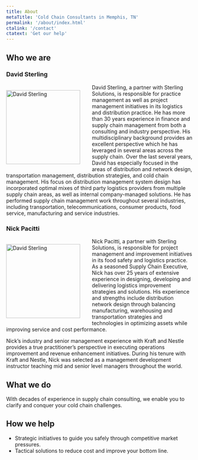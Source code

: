 ```yaml
---
title: About
metaTitle: 'Cold Chain Consultants in Memphis, TN'
permalink: '/about/index.html'
ctalink: '/contact'
ctatext: 'Get our help'
---
```


## Who we are

### David Sterling

<img src="/images/david-sterling-optimized.jpg" alt='David Sterling' style="width:200px;float:left; margin: 1rem 2rem 1rem 0;" /> David Sterling, a partner with Sterling Solutions, is responsible for practice management as well as project management initiatives in its logistics and distribution practice. He has more than 30 years experience in finance and supply chain management from both a consulting and industry perspective. His multidisciplinary background provides an excellent perspective which he has leveraged in several areas across the supply chain. Over the last several years, David has especially focused in the areas of distribution and network design, transportation management, distribution strategies, and cold chain management. His focus on distribution management system design has incorporated optimal mixes of third party logistics providers from multiple supply chain areas, as well as internal company-managed solutions. He has performed supply chain management work throughout several industries, including transportation, telecommunications, consumer products, food service, manufacturing and service industries.

### Nick Pacitti

<img src="/images/nickpacitti.jpg" alt='David Sterling' style="width:200px;float:left; margin: 1rem 2rem 1rem 0;" /> Nick Pacitti, a partner with Sterling Solutions, is responsible for project management and improvement initiatives in its food safety and logistics practice. As a seasoned Supply Chain Executive, Nick has over 25 years of extensive experience in designing, developing and delivering logistics improvement strategies and solutions. His experience and strengths include distribution network design through balancing manufacturing, warehousing and transportation strategies and technologies in optimizing assets while improving service and cost performance.

Nick’s industry and senior management experience with Kraft and Nestle provides a true practitioner’s perspective in executing operations improvement and revenue enhancement initiatives. During his tenure with Kraft and Nestle, Nick was selected as a management development instructor teaching mid and senior level managers throughout the world.

## What we do

With decades of experience in supply chain consulting, we enable you to clarify and conquer your cold chain challenges.

## How we help

- Strategic initiatives to guide you safely through competitive market pressures.
- Tactical solutions to reduce cost and improve your bottom line.
